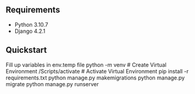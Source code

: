 ## Requirements

- Python 3.10.7
- Django 4.2.1

## Quickstart

Fill up variables in env.temp file
python -m venv <name of Envireonment>  # Create Virtual Environment
<name of Envireonment>/Scripts/activate  # Activate Virtual Environment
pip install -r requirements.txt
python manage.py makemigrations
python manage.py migrate
python manage.py runserver
